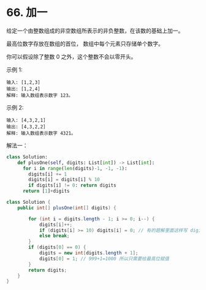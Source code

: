# 66. 加一

给定一个由整数组成的非空数组所表示的非负整数，在该数的基础上加一。

最高位数字存放在数组的首位， 数组中每个元素只存储单个数字。

你可以假设除了整数 0 之外，这个整数不会以零开头。

示例 1:

```
输入: [1,2,3]
输出: [1,2,4]
解释: 输入数组表示数字 123。
```

示例 2:

```
输入: [4,3,2,1]
输出: [4,3,2,2]
解释: 输入数组表示数字 4321。
```

解法一：

```python
class Solution:
    def plusOne(self, digits: List[int]) -> List[int]:
      for i in range(len(digits)-1, -1, -1):
        digits[i] += 1
        digits[i] = digits[i] % 10
        if digits[i] != 0: return digits
      return [1]+digits
```

```Java
class Solution {
    public int[] plusOne(int[] digits) {

        for (int i = digits.length - 1; i >= 0; i--) {
            digits[i]++;
            if (digits[i] >= 10) digits[i] = 0; // 有的题解里面这样写 digits[i] = digits[i] % 10;  digits[i] 最大也就是 10，直接赋值为 0 就可以了，没必要取余
            else break;
        }
        if (digits[0] == 0) {
            digits = new int[digits.length + 1];
            digits[0] = 1; // 999+1=1000 所以只需要给最高位赋值
        } 
        return digits;
    }
}
```